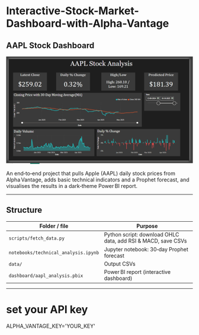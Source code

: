 # Interactive-Stock-Market-Dashboard-with-Alpha-Vantage
## AAPL Stock Dashboard

![Dashboard Screenshot](dashboard/Image/Dashboard_image.png)

An end‑to‑end project that pulls Apple (AAPL) daily stock prices from Alpha Vantage, adds basic technical indicators and a Prophet forecast, and visualises the results in a dark‑theme Power BI report.

---

## Structure
| Folder / file | Purpose |
|---------------|---------|
| `scripts/fetch_data.py` | Python script: download OHLC data, add RSI & MACD, save CSVs |
| `notebooks/technical_analysis.ipynb` | Jupyter notebook: 30‑day Prophet forecast |
| `data/` | Output CSVs  |
| `dashboard/aapl_analysis.pbix` | Power BI report (interactive dashboard) |


---

# set your API key

ALPHA_VANTAGE_KEY='YOUR_KEY'


